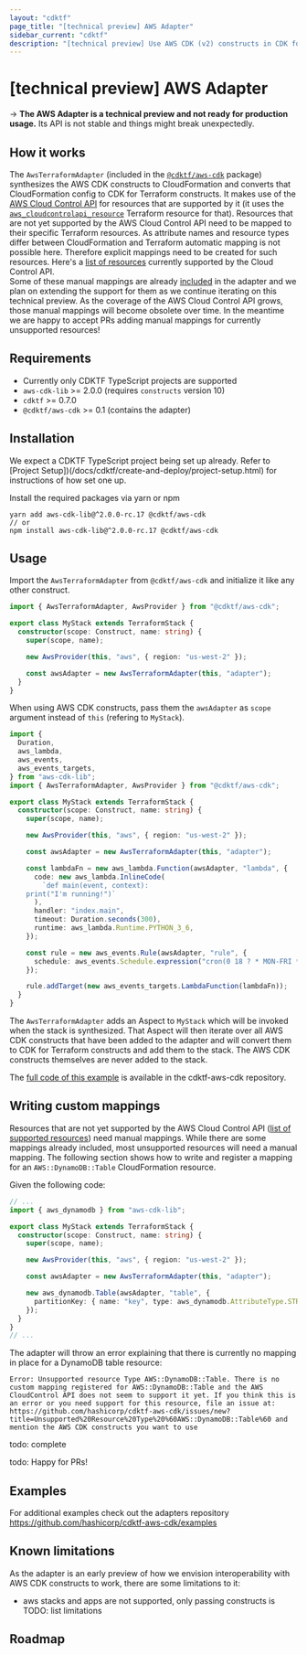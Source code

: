 ```yaml
---
layout: "cdktf"
page_title: "[technical preview] AWS Adapter"
sidebar_current: "cdktf"
description: "[technical preview] Use AWS CDK (v2) constructs in CDK for Terraform projects."
---
```


# [technical preview] AWS Adapter

-> **The AWS Adapter is a technical preview and not ready for production usage.** Its API is not stable and things might break unexpectedly.

<!-- TODO: reword this header? -->

## How it works

The `AwsTerraformAdapter` (included in the [`@cdktf/aws-cdk`](https://github.com/hashicorp/cdktf-aws-cdk) package) synthesizes the AWS CDK constructs to CloudFormation and converts that CloudFormation config to CDK for Terraform constructs. It makes use of the [AWS Cloud Control API](https://docs.aws.amazon.com/cloudcontrolapi/latest/userguide/what-is-cloudcontrolapi.html) for resources that are supported by it (it uses the [`aws_cloudcontrolapi_resource`](https://www.terraform.io/docs/providers/aws/r/cloudcontrolapi_resource.html) Terraform resource for that). Resources that are not yet supported by the AWS Cloud Control API need to be mapped to their specific Terraform resources. As attribute names and resource types differ between CloudFormation and Terraform automatic mapping is not possible here. Therefore explicit mappings need to be created for such resources. Here's a [list of resources](https://docs.aws.amazon.com/cloudcontrolapi/latest/userguide/supported-resources.html) currently supported by the Cloud Control API.  
Some of these manual mappings are already [included](https://github.com/hashicorp/cdktf-aws-cdk/tree/main/src/mapping/aws) in the adapter and we plan on extending the support for them as we continue iterating on this technical preview. As the coverage of the AWS Cloud Control API grows, those manual mappings will become obsolete over time. In the meantime we are happy to accept PRs adding manual mappings for currently unsupported resources!

## Requirements

- Currently only CDKTF TypeScript projects are supported
- `aws-cdk-lib` >= 2.0.0 (requires `constructs` version 10)
- `cdktf` >= 0.7.0
- `@cdktf/aws-cdk` >= 0.1 (contains the adapter)

## Installation

We expect a CDKTF TypeScript project being set up already. Refer to [Project Setup])(/docs/cdktf/create-and-deploy/project-setup.html) for instructions of how set one up.

Install the required packages via yarn or npm

```
yarn add aws-cdk-lib@^2.0.0-rc.17 @cdktf/aws-cdk
// or
npm install aws-cdk-lib@^2.0.0-rc.17 @cdktf/aws-cdk
```

## Usage

Import the `AwsTerraformAdapter` from `@cdktf/aws-cdk` and initialize it like any other construct.

```typescript
import { AwsTerraformAdapter, AwsProvider } from "@cdktf/aws-cdk";

export class MyStack extends TerraformStack {
  constructor(scope: Construct, name: string) {
    super(scope, name);

    new AwsProvider(this, "aws", { region: "us-west-2" });

    const awsAdapter = new AwsTerraformAdapter(this, "adapter");
  }
}
```

When using AWS CDK constructs, pass them the `awsAdapter` as `scope` argument instead of `this` (refering to `MyStack`).

```typescript
import {
  Duration,
  aws_lambda,
  aws_events,
  aws_events_targets,
} from "aws-cdk-lib";
import { AwsTerraformAdapter, AwsProvider } from "@cdktf/aws-cdk";

export class MyStack extends TerraformStack {
  constructor(scope: Construct, name: string) {
    super(scope, name);

    new AwsProvider(this, "aws", { region: "us-west-2" });

    const awsAdapter = new AwsTerraformAdapter(this, "adapter");

    const lambdaFn = new aws_lambda.Function(awsAdapter, "lambda", {
      code: new aws_lambda.InlineCode(
        `def main(event, context):
    print("I'm running!")`
      ),
      handler: "index.main",
      timeout: Duration.seconds(300),
      runtime: aws_lambda.Runtime.PYTHON_3_6,
    });

    const rule = new aws_events.Rule(awsAdapter, "rule", {
      schedule: aws_events.Schedule.expression("cron(0 18 ? * MON-FRI *)"),
    });

    rule.addTarget(new aws_events_targets.LambdaFunction(lambdaFn));
  }
}
```

The `AwsTerraformAdapter` adds an Aspect to `MyStack` which will be invoked when the stack is synthesized. That Aspect will then iterate over all AWS CDK constructs that have been added to the adapter and will convert them to CDK for Terraform constructs and add them to the stack. The AWS CDK constructs themselves are never added to the stack.

The [full code of this example](https://github.com/hashicorp/cdktf-aws-cdk/tree/main/examples/typescript-cron-lambda) is available in the cdktf-aws-cdk repository.

## Writing custom mappings

Resources that are not yet supported by the AWS Cloud Control API ([list of supported resources](https://docs.aws.amazon.com/cloudcontrolapi/latest/userguide/supported-resources.html)) need manual mappings. While there are some mappings already included, most unsupported resources will need a manual mapping. The following section shows how to write and register a mapping for an `AWS::DynamoDB::Table` CloudFormation resource.

Given the following code:

```typescript
// ...
import { aws_dynamodb } from "aws-cdk-lib";

export class MyStack extends TerraformStack {
  constructor(scope: Construct, name: string) {
    super(scope, name);

    new AwsProvider(this, "aws", { region: "us-west-2" });

    const awsAdapter = new AwsTerraformAdapter(this, "adapter");

    new aws_dynamodb.Table(awsAdapter, "table", {
      partitionKey: { name: "key", type: aws_dynamodb.AttributeType.STRING },
    });
  }
}
// ...
```

The adapter will throw an error explaining that there is currently no mapping in place for a DynamoDB table resource:

```
Error: Unsupported resource Type AWS::DynamoDB::Table. There is no custom mapping registered for AWS::DynamoDB::Table and the AWS CloudControl API does not seem to support it yet. If you think this is an error or you need support for this resource, file an issue at: https://github.com/hashicorp/cdktf-aws-cdk/issues/new?title=Unsupported%20Resource%20Type%20%60AWS::DynamoDB::Table%60 and mention the AWS CDK constructs you want to use
```

todo: complete

todo: Happy for PRs!

## Examples

For additional examples check out the adapters repository https://github.com/hashicorp/cdktf-aws-cdk/examples

## Known limitations

As the adapter is an early preview of how we envision interoperability with AWS CDK constructs to work, there are some limitations to it:

- aws stacks and apps are not supported, only passing constructs is
  TODO: list limitations

## Roadmap

<!-- todo: link to some roadmap Github issue that contains the follow up issues? or similar? -->
